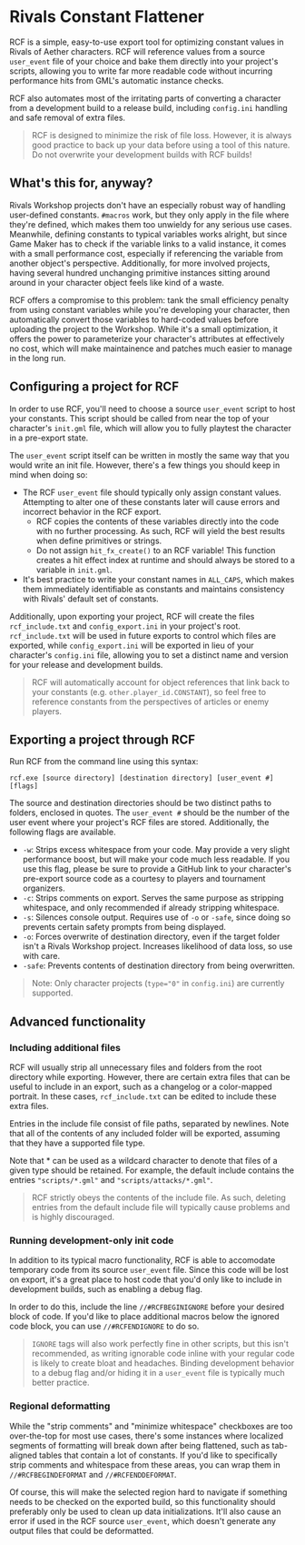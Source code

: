 # Rivals Constant Flattener

RCF is a simple, easy-to-use export tool for optimizing constant values in Rivals of Aether characters. RCF will reference values from a source ``user_event`` file of your choice and bake them directly into your project's scripts, allowing you to write far more readable code without incurring performance hits from GML's automatic instance checks.

RCF also automates most of the irritating parts of converting a character from a development build to  a release build, including ``config.ini`` handling and safe removal of extra files.

> RCF is designed to minimize the risk of file loss. However, it is always good practice to back up your data before using a tool of this nature. Do not overwrite your development builds with RCF builds!

## What's this for, anyway?

Rivals Workshop projects don't have an especially robust way of handling user-defined constants. ``#macros`` work, but they only apply in the file where they're defined, which makes them too unwieldy for any serious use cases. Meanwhile, defining constants to typical variables works alright, but since Game Maker has to check if the variable links to a valid instance, it comes with a small performance cost, especially if referencing the variable from another object's perspective. Additionally, for more involved projects, having several hundred unchanging primitive instances sitting around around in your character object feels like kind of a waste.

RCF offers a compromise to this problem: tank the small efficiency penalty from using constant variables while you're developing your character, then automatically convert those variables to hard-coded values before uploading the project to the Workshop. While it's a small optimization, it offers the power to parameterize your character's attributes at effectively no cost, which will make maintainence and patches much easier to manage in the long run.

## Configuring a project for RCF
In order to use RCF, you'll need to choose a source ``user_event`` script to host your constants. This script should be called from near the top of your character's ``init.gml`` file, which will allow you to fully playtest the character in a pre-export state.

The ``user_event`` script itself can be written in mostly the same way that you would write an init file. However, there's a few things you should keep in mind when doing so:
- The RCF ``user_event`` file should typically only assign constant values. Attempting to alter one of these constants later will cause errors and incorrect behavior in the RCF export.
	- RCF copies the contents of these variables directly into the code with no further processing. As such, RCF will yield the best results when define primitives or strings.
	- Do not assign ``hit_fx_create()`` to an RCF variable! This function creates a hit effect index at runtime and should always be stored to a variable in ``init.gml``.
- It's best practice to write your constant names in ``ALL_CAPS``, which makes them immediately identifiable as constants and maintains consistency with Rivals' default set of constants.

Additionally, upon exporting your project, RCF will create the files ``rcf_include.txt`` and ``config_export.ini`` in your project's root. ``rcf_include.txt`` will be used in future exports to control which files are exported, while ``config_export.ini`` will be exported in lieu of your character's ``config.ini`` file, allowing you to set a distinct name and version for your release and development builds.

> RCF will automatically account for object references that link back to your constants (e.g. ``other.player_id.CONSTANT``), so feel free to reference constants from the perspectives of articles or enemy players.

## Exporting a project through RCF
Run RCF from the command line using this syntax:

``rcf.exe [source directory] [destination directory] [user_event #] [flags]``

The source and destination directories should be two distinct paths to folders, enclosed in quotes. The ``user_event #`` should be the number of the user event where your project's RCF files are stored. Additionally, the following flags are available.
- ``-w``: Strips excess whitespace from your code. May provide a very slight performance boost, but will make your code much less readable. If you use this flag, please be sure to provide a GitHub link to your character's pre-export source code as a courtesy to players and tournament organizers.
- ``-c``: Strips comments on export. Serves the same purpose as stripping whitespace, and only recommended if already stripping whitespace.
- ``-s``: Silences console output. Requires use of ``-o`` or ``-safe``, since doing so prevents certain safety prompts from being displayed.
- ``-o``: Forces overwrite of destination directory, even if the target folder isn't a Rivals Workshop project. Increases likelihood of data loss, so use with care.
- ``-safe``: Prevents contents of destination directory from being overwritten.

> Note: Only character projects (``type="0"`` in ``config.ini``) are currently supported.

## Advanced functionality

### Including additional files
RCF will usually strip all unnecessary files and folders from the root directory while exporting. However, there are certain extra files that can be useful to include in an export, such as a changelog or a color-mapped portrait. In these cases, ``rcf_include.txt`` can be edited to include these extra files.

Entries in the include file consist of file paths, separated by newlines. Note that all of the contents of any included folder will be exported, assuming that they have a supported file type.

Note that * can be used as a wildcard character to denote that files of a given type should be retained. For example, the default include contains the entries ``"scripts/*.gml"`` and ``"scripts/attacks/*.gml"``.

> RCF strictly obeys the contents of the include file. As such, deleting entries from the default include file will typically cause problems and is highly discouraged.

### Running development-only init code
In addition to its typical macro functionality, RCF is able to accomodate temporary code from its source ``user_event`` file. Since this code will be lost on export, it's a great place to host code that you'd only like to include in development builds, such as enabling a debug flag.

In order to do this, include the line ``//#RCFBEGINIGNORE`` before your desired block of code. If you'd like to place additional macros below the ignored code block, you can use ``//#RCFENDIGNORE`` to do so.

> ``IGNORE`` tags will also work perfectly fine in other scripts, but this isn't recommended, as writing ignorable code inline with your regular code is likely to create bloat and headaches. Binding development behavior to a debug flag and/or hiding it in a ``user_event`` file is typically much better practice.

### Regional deformatting
While the "strip comments" and "minimize whitespace" checkboxes are too over-the-top for most use cases, there's some instances where localized segments of formatting will break down after being flattened, such as tab-aligned tables that contain a lot of constants. If you'd like to specifically strip comments and whitespace from these areas, you can wrap them in ``//#RCFBEGINDEFORMAT`` and ``//#RCFENDDEFORMAT``.

Of course, this will make the selected region hard to navigate if something needs to be checked on the exported build, so this functionality should preferably only be used to clean up data initializations. It'll also cause an error if used in the RCF source ``user_event``, which doesn't generate any output files that could be deformatted.